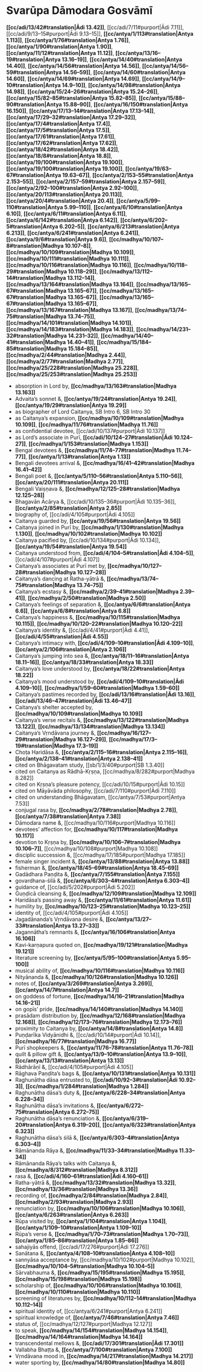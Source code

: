 # Svarūpa Dāmodara Gosvāmī

**[[cc/adi/13/42#translation|Ādi 13.42]]**, [[cc/adi/7/11#purport|Ādi 7.11]], [[cc/adi/9/13–15#purport|Ādi 9.13–15]], **[[cc/antya/1/113#translation|Antya 1.113]]**, **[[cc/antya/1/76#translation|Antya 1.76]]**, **[[cc/antya/1/90#translation|Antya 1.90]]**, **[[cc/antya/11/12#translation|Antya 11.12]]**, **[[cc/antya/13/16–19#translation|Antya 13.16–19]]**, **[[cc/antya/14/40#translation|Antya 14.40]]**, **[[cc/antya/14/56#translation|Antya 14.56]]**, **[[cc/antya/14/56–59#translation|Antya 14.56–59]]**, **[[cc/antya/14/60#translation|Antya 14.60]]**, **[[cc/antya/14/69#translation|Antya 14.69]]**, **[[cc/antya/14/9–10#translation|Antya 14.9–10]]**, **[[cc/antya/14/98#translation|Antya 14.98]]**, **[[cc/antya/15/24–26#translation|Antya 15.24–26]]**, **[[cc/antya/15/82–85#translation|Antya 15.82–85]]**, **[[cc/antya/15/88–90#translation|Antya 15.88–90]]**, **[[cc/antya/16/150#translation|Antya 16.150]]**, **[[cc/antya/17/13–14#translation|Antya 17.13–14]]**, **[[cc/antya/17/29–32#translation|Antya 17.29–32]]**, **[[cc/antya/17/4#translation|Antya 17.4]]**, **[[cc/antya/17/5#translation|Antya 17.5]]**, **[[cc/antya/17/61#translation|Antya 17.61]]**, **[[cc/antya/17/62#translation|Antya 17.62]]**, **[[cc/antya/18/42#translation|Antya 18.42]]**, **[[cc/antya/18/8#translation|Antya 18.8]]**, **[[cc/antya/19/100#translation|Antya 19.100]]**, **[[cc/antya/19/100#translation|Antya 19.100]]**, **[[cc/antya/19/63–67#translation|Antya 19.63–67]]**, **[[cc/antya/2/153–55#translation|Antya 2.153–55]]**, **[[cc/antya/2/157–59#translation|Antya 2.157–59]]**, **[[cc/antya/2/92–100#translation|Antya 2.92–100]]**, **[[cc/antya/20/113#translation|Antya 20.113]]**, **[[cc/antya/20/4#translation|Antya 20.4]]**, **[[cc/antya/5/99–110#translation|Antya 5.99–110]]**, **[[cc/antya/6/10#translation|Antya 6.10]]**, **[[cc/antya/6/11#translation|Antya 6.11]]**, **[[cc/antya/6/142#translation|Antya 6.142]]**, **[[cc/antya/6/202–5#translation|Antya 6.202–5]]**, **[[cc/antya/6/213#translation|Antya 6.213]]**, **[[cc/antya/6/241#translation|Antya 6.241]]**, **[[cc/antya/9/6#translation|Antya 9.6]]**, **[[cc/madhya/10/107–8#translation|Madhya 10.107–8]]**, **[[cc/madhya/10/109#translation|Madhya 10.109]]**, **[[cc/madhya/10/111#translation|Madhya 10.111]]**, **[[cc/madhya/10/116#translation|Madhya 10.116]]**, **[[cc/madhya/10/118–29#translation|Madhya 10.118–29]]**, **[[cc/madhya/13/112–14#translation|Madhya 13.112–14]]**, **[[cc/madhya/13/164#translation|Madhya 13.164]]**, **[[cc/madhya/13/165–67#translation|Madhya 13.165–67]]**, **[[cc/madhya/13/165–67#translation|Madhya 13.165–67]]**, **[[cc/madhya/13/165–67#translation|Madhya 13.165–67]]**, **[[cc/madhya/13/167#translation|Madhya 13.167]]**, **[[cc/madhya/13/74–75#translation|Madhya 13.74–75]]**, **[[cc/madhya/14/101#translation|Madhya 14.101]]**, **[[cc/madhya/14/183#translation|Madhya 14.183]]**, **[[cc/madhya/14/231–32#translation|Madhya 14.231–32]]**, **[[cc/madhya/14/40–41#translation|Madhya 14.40–41]]**, **[[cc/madhya/15/184–85#translation|Madhya 15.184–85]]**, **[[cc/madhya/2/44#translation|Madhya 2.44]]**, **[[cc/madhya/2/77#translation|Madhya 2.77]]**, **[[cc/madhya/25/228#translation|Madhya 25.228]]**, **[[cc/madhya/25/253#translation|Madhya 25.253]]**

* absorption in Lord by, **[[cc/madhya/13/163#translation|Madhya 13.163]]**
* Advaita’s sonnet &, **[[cc/antya/19/24#translation|Antya 19.24]]**, **[[cc/antya/19/29#translation|Antya 19.29]]**
* as biographer of Lord Caitanya, SB Intro 6, SB Intro 30
* as Caitanya’s expansion, **[[cc/madhya/10/109#translation|Madhya 10.109]]**, **[[cc/madhya/11/76#translation|Madhya 11.76]]**
* as confidential devotee, [[cc/adi/10/137#purport|Ādi 10.137]]
* as Lord’s associate in Purī, **[[cc/adi/10/124–27#translation|Ādi 10.124–27]]**, **[[cc/madhya/1/153#translation|Madhya 1.153]]**
* Bengal devotees &, **[[cc/madhya/11/74–77#translation|Madhya 11.74–77]]**, **[[cc/antya/1/13#translation|Antya 1.13]]**
* Bengali devotees arrival &, **[[cc/madhya/16/41–42#translation|Madhya 16.41–42]]**
* Bengali poet &, **[[cc/antya/5/110–56#translation|Antya 5.110–56]]**, **[[cc/antya/20/111#translation|Antya 20.111]]**
* Bengali Vaiṣṇava &, **[[cc/madhya/12/125–28#translation|Madhya 12.125–28]]**
* Bhagavān Ācārya &, [[cc/adi/10/135–36#purport|Ādi 10.135–36]], **[[cc/antya/2/85#translation|Antya 2.85]]**
* biography of, [[cc/adi/4/105#purport|Ādi 4.105]]
* Caitanya guarded by, **[[cc/antya/19/56#translation|Antya 19.56]]**
* Caitanya joined in Purī by, **[[cc/madhya/1/130#translation|Madhya 1.130]]**, **[[cc/madhya/10/102#translation|Madhya 10.102]]**
* Caitanya pacified by, [[cc/adi/10/134#purport|Ādi 10.134]], **[[cc/antya/19/54#translation|Antya 19.54]]**
* Caitanya understood from, **[[cc/adi/4/104–5#translation|Ādi 4.104–5]]**, [[cc/adi/4/107#purport|Ādi 4.107]]
* Caitanya’s associates at Purī met by, **[[cc/madhya/10/127–28#translation|Madhya 10.127–28]]**
* Caitanya’s dancing at Ratha-yātrā &, **[[cc/madhya/13/74–75#translation|Madhya 13.74–75]]**
* Caitanya’s ecstasy &, **[[cc/madhya/2/39–41#translation|Madhya 2.39–41]]**, **[[cc/madhya/2/50#translation|Madhya 2.50]]**
* Caitanya’s feelings of separation &, **[[cc/antya/6/6#translation|Antya 6.6]]**, **[[cc/antya/6/8#translation|Antya 6.8]]**
* Caitanya’s happiness &, **[[cc/madhya/10/115#translation|Madhya 10.115]]**, **[[cc/madhya/10/120–22#translation|Madhya 10.120–22]]**
* Caitanya’s identity &, [[cc/adi/4/41#purport|Ādi 4.41]], **[[cc/adi/4/55#translation|Ādi 4.55]]**
* Caitanya’s intimacy with, **[[cc/adi/4/109–10#translation|Ādi 4.109–10]]**, **[[cc/antya/2/106#translation|Antya 2.106]]**
* Caitanya’s jumping into sea &, **[[cc/antya/18/11–16#translation|Antya 18.11–16]]**, **[[cc/antya/18/33#translation|Antya 18.33]]**
* Caitanya’s love understood by, **[[cc/antya/18/22#translation|Antya 18.22]]**
* Caitanya’s mood understood by, **[[cc/adi/4/109–10#translation|Ādi 4.109–10]]**, **[[cc/madhya/1/59–60#translation|Madhya 1.59–60]]**
* Caitanya’s pastimes recorded by, **[[cc/adi/13/16#translation|Ādi 13.16]]**, **[[cc/adi/13/46–47#translation|Ādi 13.46–47]]**
* Caitanya’s shelter accepted by, **[[cc/madhya/10/109#translation|Madhya 10.109]]**
* Caitanya’s verse recitals &, **[[cc/madhya/13/122#translation|Madhya 13.122]]**, **[[cc/madhya/13/134#translation|Madhya 13.134]]**
* Caitanya’s Vṛndāvana journey &, **[[cc/madhya/16/127–29#translation|Madhya 16.127–29]]**, **[[cc/madhya/17/3–19#translation|Madhya 17.3–19]]**
* Choṭa Haridāsa &, **[[cc/antya/2/115–16#translation|Antya 2.115–16]]**, **[[cc/antya/2/138–41#translation|Antya 2.138–41]]**
* cited on Bhāgavatam study, [[sb/1/3/40#purport|SB 1.3.40]]
* cited on Caitanya as Rādhā-Kṛṣṇa, [[cc/madhya/8/282#purport|Madhya 8.282]]
* cited on Kṛṣṇa’s pleasure potency, [[cc/adi/10/15#purport|Ādi 10.15]]
* cited on Māyāvāda philosophy, [[cc/adi/7/110#purport|Ādi 7.110]]
* cited on understanding Bhāgavatam, [[cc/antya/7/53#purport|Antya 7.53]]
* conjugal rasa by, **[[cc/madhya/2/78#translation|Madhya 2.78]]**, **[[cc/antya/7/38#translation|Antya 7.38]]**
* Dāmodara name &, [[cc/madhya/10/116#purport|Madhya 10.116]]
* devotees’ affection for, **[[cc/madhya/10/117#translation|Madhya 10.117]]**
* devotion to Kṛṣṇa by, **[[cc/madhya/10/106–7#translation|Madhya 10.106–7]]**, [[cc/madhya/10/108#purport|Madhya 10.108]]
* disciplic succession &, [[cc/madhya/17/185#purport|Madhya 17.185]]
* female singer incident &, **[[cc/antya/13/88#translation|Antya 13.88]]**
* fisherman &, **[[cc/antya/18/45–69#translation|Antya 18.45–69]]**
* Gadādhara Paṇḍita &, **[[cc/antya/7/155#translation|Antya 7.155]]**
* govardhana-śilā &, **[[cc/antya/6/303–4#translation|Antya 6.303–4]]**
* guidance of, [[cc/adi/5/202#purport|Ādi 5.202]]
* Guṇḍicā cleansing &, **[[cc/madhya/12/109#translation|Madhya 12.109]]**
* Haridāsa’s passing away &, **[[cc/antya/11/61#translation|Antya 11.61]]**
* humility by, **[[cc/madhya/10/123–25#translation|Madhya 10.123–25]]**
* identity of, [[cc/adi/4/105#purport|Ādi 4.105]]
* Jagadānanda’s Vṛndāvana desire &, **[[cc/antya/13/27–33#translation|Antya 13.27–33]]**
* Jagannātha’s remnants &, **[[cc/antya/16/106#translation|Antya 16.106]]**
* Kavi-karṇapura quoted on, **[[cc/madhya/19/121#translation|Madhya 19.121]]**
* literature screening by, **[[cc/antya/5/95–100#translation|Antya 5.95–100]]**
* musical ability of, **[[cc/madhya/10/116#translation|Madhya 10.116]]**
* Nityānanda &, **[[cc/madhya/10/126#translation|Madhya 10.126]]**
* notes of, **[[cc/antya/3/269#translation|Antya 3.269]]**, **[[cc/antya/14/7#translation|Antya 14.7]]**
* on goddess of fortune, **[[cc/madhya/14/16–21#translation|Madhya 14.16–21]]**
* on gopīs’ pride, **[[cc/madhya/14/140#translation|Madhya 14.140]]**
* prasādam distribution by, **[[cc/madhya/12/168#translation|Madhya 12.168]]**, **[[cc/madhya/12/173–76#translation|Madhya 12.173–76]]**
* proximity to Caitanya by, **[[cc/antya/14/8#translation|Antya 14.8]]**
* Puṇḍarīka Vidyānidhi &, [[cc/adi/10/14#purport|Ādi 10.14]], **[[cc/madhya/16/77#translation|Madhya 16.77]]**
* Purī shopkeepers &, **[[cc/antya/11/76–78#translation|Antya 11.76–78]]**
* quilt & pillow gift &, **[[cc/antya/13/9–10#translation|Antya 13.9–10]]**, **[[cc/antya/13/13#translation|Antya 13.13]]**
* Rādhārāṇī &, [[cc/adi/4/105#purport|Ādi 4.105]]
* Rāghava Paṇḍita’s bags &, **[[cc/antya/10/131#translation|Antya 10.131]]**
* Raghunātha dāsa entrusted to, **[[cc/adi/10/92–3#translation|Ādi 10.92–3]]**, **[[cc/madhya/1/284#translation|Madhya 1.284]]**
* Raghunātha dāsa’s duty &, **[[cc/antya/6/228–34#translation|Antya 6.228–34]]**
* Raghunātha dāsa’s invitations &, **[[cc/antya/6/272–75#translation|Antya 6.272–75]]**
* Raghunātha dāsa’s renunciation &, **[[cc/antya/6/319–20#translation|Antya 6.319–20]]**, **[[cc/antya/6/323#translation|Antya 6.323]]**
* Raghunātha dāsa’s śilā &, **[[cc/antya/6/303–4#translation|Antya 6.303–4]]**
* Rāmānanda Rāya &, **[[cc/madhya/11/33–34#translation|Madhya 11.33–34]]**
* Rāmānanda Rāya’s talks with Caitanya &, **[[cc/madhya/8/312#translation|Madhya 8.312]]**
* rasa &, **[[cc/adi/4/160–61#translation|Ādi 4.160–61]]**
* Ratha-yātrā &, **[[cc/madhya/13/32#translation|Madhya 13.32]]**, **[[cc/madhya/13/36#translation|Madhya 13.36]]**
* recording of, **[[cc/madhya/2/84#translation|Madhya 2.84]]**, **[[cc/madhya/2/93#translation|Madhya 2.93]]**
* renunciation by, **[[cc/madhya/10/106#translation|Madhya 10.106]]**, **[[cc/antya/6/263#translation|Antya 6.263]]**
* Rūpa visited by, **[[cc/antya/1/104#translation|Antya 1.104]]**, **[[cc/antya/1/109–10#translation|Antya 1.109–10]]**
* Rūpa’s verse &, **[[cc/madhya/1/70–73#translation|Madhya 1.70–73]]**, **[[cc/antya/1/85–86#translation|Antya 1.85–86]]**
* sahajiyās offend, [[cc/adi/17/276#purport|Ādi 17.276]]
* Sanātana &, **[[cc/antya/4/108–10#translation|Antya 4.108–10]]**
* sannyāsa acceptance by, [[cc/madhya/10/102#purport|Madhya 10.102]], **[[cc/madhya/10/104–5#translation|Madhya 10.104–5]]**
* Sārvabhauma &, **[[cc/madhya/15/195#translation|Madhya 15.195]]**, **[[cc/madhya/15/198#translation|Madhya 15.198]]**
* scholarship of, **[[cc/madhya/10/106#translation|Madhya 10.106]]**, **[[cc/madhya/10/110#translation|Madhya 10.110]]**
* screening of literatures by, **[[cc/madhya/10/112–14#translation|Madhya 10.112–14]]**
* spiritual identity of, [[cc/antya/6/241#purport|Antya 6.241]]
* spiritual knowledge of, **[[cc/antya/7/46#translation|Antya 7.46]]**
* status of, [[cc/madhya/12/127#purport|Madhya 12.127]]
* to speak, **[[cc/madhya/14/154#translation|Madhya 14.154]]**, **[[cc/madhya/14/164#translation|Madhya 14.164]]**
* transcendental mellows &, **[[cc/adi/17/301#translation|Ādi 17.301]]**
* Vallabha Bhaṭṭa &, **[[cc/antya/7/100#translation|Antya 7.100]]**
* Vṛndāvana mood in, **[[cc/madhya/14/217#translation|Madhya 14.217]]**
* water sporting by, **[[cc/madhya/14/80#translation|Madhya 14.80]]**
